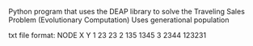 Python program that uses the DEAP library to solve the Traveling Sales Problem
(Evolutionary Computation)
Uses generational population

txt file format:
NODE  X  Y
1 23 23
2 135 1345
3 2344 123231


